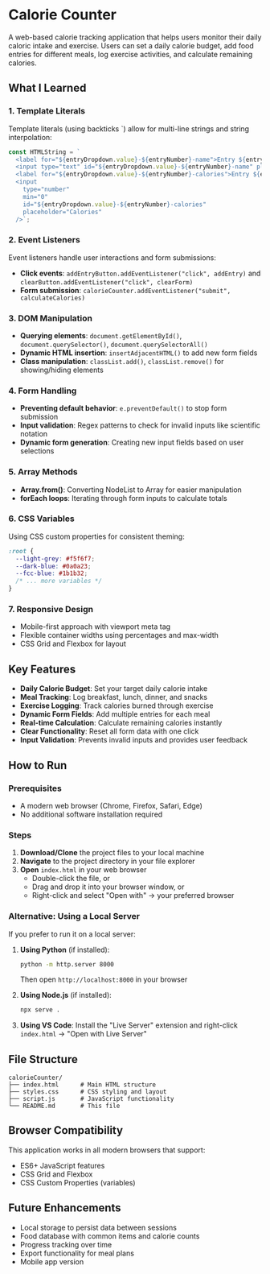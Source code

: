 # Calorie Counter

A web-based calorie tracking application that helps users monitor their daily caloric intake and exercise. Users can set a daily calorie budget, add food entries for different meals, log exercise activities, and calculate remaining calories.

## What I Learned

### 1. Template Literals
Template literals (using backticks `) allow for multi-line strings and string interpolation:
```javascript
const HTMLString = `
  <label for="${entryDropdown.value}-${entryNumber}-name">Entry ${entryNumber} Name</label>
  <input type="text" id="${entryDropdown.value}-${entryNumber}-name" placeholder="Name" />
  <label for="${entryDropdown.value}-${entryNumber}-calories">Entry ${entryNumber} Calories</label>
  <input
    type="number"
    min="0"
    id="${entryDropdown.value}-${entryNumber}-calories"
    placeholder="Calories"
  />`;
```

### 2. Event Listeners
Event listeners handle user interactions and form submissions:
- **Click events**: `addEntryButton.addEventListener("click", addEntry)` and `clearButton.addEventListener("click", clearForm)`
- **Form submission**: `calorieCounter.addEventListener("submit", calculateCalories)`

### 3. DOM Manipulation
- **Querying elements**: `document.getElementById()`, `document.querySelector()`, `document.querySelectorAll()`
- **Dynamic HTML insertion**: `insertAdjacentHTML()` to add new form fields
- **Class manipulation**: `classList.add()`, `classList.remove()` for showing/hiding elements

### 4. Form Handling
- **Preventing default behavior**: `e.preventDefault()` to stop form submission
- **Input validation**: Regex patterns to check for invalid inputs like scientific notation
- **Dynamic form generation**: Creating new input fields based on user selections

### 5. Array Methods
- **Array.from()**: Converting NodeList to Array for easier manipulation
- **forEach loops**: Iterating through form inputs to calculate totals

### 6. CSS Variables
Using CSS custom properties for consistent theming:
```css
:root {
  --light-grey: #f5f6f7;
  --dark-blue: #0a0a23;
  --fcc-blue: #1b1b32;
  /* ... more variables */
}
```

### 7. Responsive Design
- Mobile-first approach with viewport meta tag
- Flexible container widths using percentages and max-width
- CSS Grid and Flexbox for layout

## Key Features

- **Daily Calorie Budget**: Set your target daily calorie intake
- **Meal Tracking**: Log breakfast, lunch, dinner, and snacks
- **Exercise Logging**: Track calories burned through exercise
- **Dynamic Form Fields**: Add multiple entries for each meal
- **Real-time Calculation**: Calculate remaining calories instantly
- **Clear Functionality**: Reset all form data with one click
- **Input Validation**: Prevents invalid inputs and provides user feedback

## How to Run

### Prerequisites
- A modern web browser (Chrome, Firefox, Safari, Edge)
- No additional software installation required

### Steps
1. **Download/Clone** the project files to your local machine
2. **Navigate** to the project directory in your file explorer
3. **Open** `index.html` in your web browser
   - Double-click the file, or
   - Drag and drop it into your browser window, or
   - Right-click and select "Open with" → your preferred browser

### Alternative: Using a Local Server
If you prefer to run it on a local server:

1. **Using Python** (if installed):
   ```bash
   python -m http.server 8000
   ```
   Then open `http://localhost:8000` in your browser

2. **Using Node.js** (if installed):
   ```bash
   npx serve .
   ```

3. **Using VS Code**: Install the "Live Server" extension and right-click `index.html` → "Open with Live Server"

## File Structure

```
calorieCounter/
├── index.html      # Main HTML structure
├── styles.css      # CSS styling and layout
├── script.js       # JavaScript functionality
└── README.md       # This file
```

## Browser Compatibility

This application works in all modern browsers that support:
- ES6+ JavaScript features
- CSS Grid and Flexbox
- CSS Custom Properties (variables)

## Future Enhancements

- Local storage to persist data between sessions
- Food database with common items and calorie counts
- Progress tracking over time
- Export functionality for meal plans
- Mobile app version
